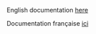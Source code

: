  English documentation <a href="https://github.com/semiodesign/MTP_LMS/edit/master/README-EN.md">here</a>
 
 Documentation française <a href="https://github.com/semiodesign/MTP_LMS/edit/master/README-FR.md">ici</a>
